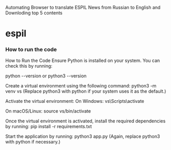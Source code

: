 Automating Browser to translate ESPIL News from Russian to English and Downloding top 5 contents
# espil

### How to run the code
How to Run the Code
Ensure Python is installed on your system. You can check this by running:

python --version
or
python3 --version

Create a virtual environment using the following command:
python3 -m venv vs
(Replace python3 with python if your system uses it as the default.)

Activate the virtual environment:
On Windows:
vs\Scripts\activate

On macOS/Linux:
source vs/bin/activate

Once the virtual environment is activated, install the required dependencies by running:
pip install -r requirements.txt

Start the application by running:
python3 app.py
(Again, replace python3 with python if necessary.)

